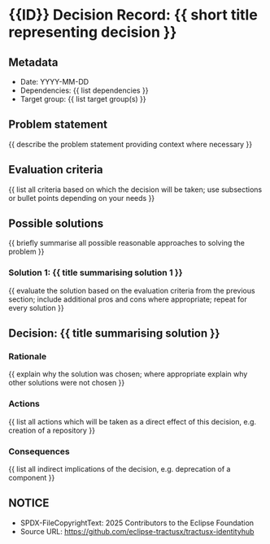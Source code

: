<!-- File name must be aligned with title. -->

# {{ID}} Decision Record: {{ short title representing decision }}

## Metadata

* Date: YYYY-MM-DD
* Dependencies: {{ list dependencies }}
* Target group: {{ list target group(s) }}

## Problem statement

{{ describe the problem statement providing context where necessary }}

## Evaluation criteria

{{ list all criteria based on which the decision will be taken; use subsections or bullet points depending on your needs }}

## Possible solutions

{{ briefly summarise all possible reasonable approaches to solving the problem }}

### Solution 1: {{ title summarising solution 1 }}

{{ evaluate the solution based on the evaluation criteria from the previous section; include additional pros and cons where appropriate; repeat for every solution }}

## Decision: {{ title summarising solution }}

### Rationale

{{ explain why the solution was chosen; where appropriate explain why other solutions were not chosen }}

### Actions

{{ list all actions which will be taken as a direct effect of this decision, e.g. creation of a repository }}

### Consequences

{{ list all indirect implications of the decision, e.g. deprecation of a component }}

## NOTICE

- SPDX-FileCopyrightText: 2025 Contributors to the Eclipse Foundation
- Source URL: <https://github.com/eclipse-tractusx/tractusx-identityhub>